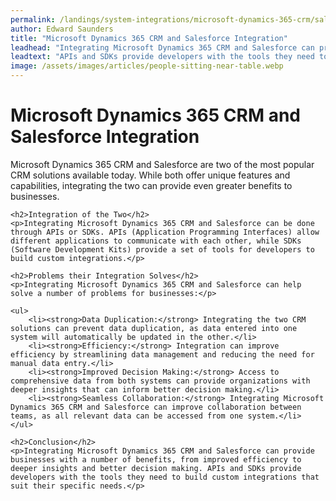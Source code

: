 ```yaml
---
permalink: /landings/system-integrations/microsoft-dynamics-365-crm/salesforce
author: Edward Saunders
title: "Microsoft Dynamics 365 CRM and Salesforce Integration"
leadhead: "Integrating Microsoft Dynamics 365 CRM and Salesforce can provide businesses with a number of benefits, from improved efficiency to deeper insights and better decision making"
leadtext: "APIs and SDKs provide developers with the tools they need to build custom integrations that suit their specific needs."
image: /assets/images/articles/people-sitting-near-table.webp
---
```

<div class="arttext">	<h1>Microsoft Dynamics 365 CRM and Salesforce Integration</h1>
	<p>Microsoft Dynamics 365 CRM and Salesforce are two of the most popular CRM solutions available today. While both offer unique features and capabilities, integrating the two can provide even greater benefits to businesses.</p>

	<h2>Integration of the Two</h2>
	<p>Integrating Microsoft Dynamics 365 CRM and Salesforce can be done through APIs or SDKs. APIs (Application Programming Interfaces) allow different applications to communicate with each other, while SDKs (Software Development Kits) provide a set of tools for developers to build custom integrations.</p>

	<h2>Problems their Integration Solves</h2>
	<p>Integrating Microsoft Dynamics 365 CRM and Salesforce can help solve a number of problems for businesses:</p>

	<ul>
		<li><strong>Data Duplication:</strong> Integrating the two CRM solutions can prevent data duplication, as data entered into one system will automatically be updated in the other.</li>
		<li><strong>Efficiency:</strong> Integration can improve efficiency by streamlining data management and reducing the need for manual data entry.</li>
		<li><strong>Improved Decision Making:</strong> Access to comprehensive data from both systems can provide organizations with deeper insights that can inform better decision making.</li>
		<li><strong>Seamless Collaboration:</strong> Integrating Microsoft Dynamics 365 CRM and Salesforce can improve collaboration between teams, as all relevant data can be accessed from one system.</li>
	</ul>

	<h2>Conclusion</h2>
	<p>Integrating Microsoft Dynamics 365 CRM and Salesforce can provide businesses with a number of benefits, from improved efficiency to deeper insights and better decision making. APIs and SDKs provide developers with the tools they need to build custom integrations that suit their specific needs.</p>
</div>
